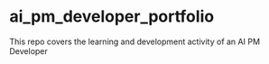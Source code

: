# ai_pm_developer_portfolio
This repo covers the learning and development activity of an AI PM Developer
